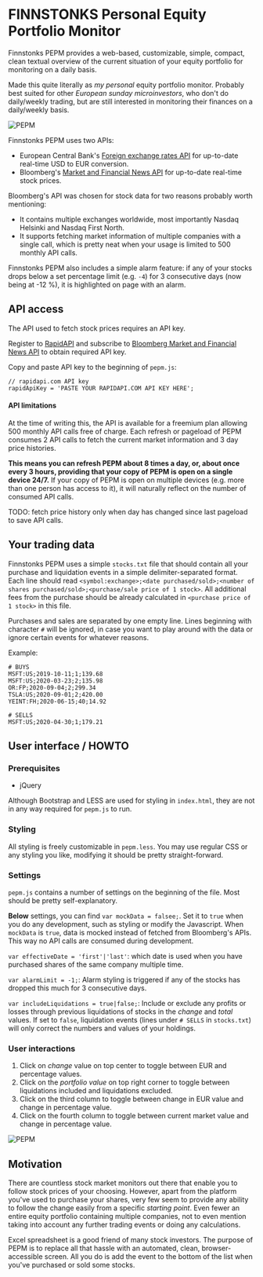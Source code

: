 # FINNSTONKS Personal Equity Portfolio Monitor

Finnstonks PEPM provides a web-based, customizable, simple, compact, clean textual overview of the current situation 
of your equity portfolio for monitoring on a daily basis.

Made this quite literally as _my personal_ equity portfolio monitor. Probably best suited for other _European sunday microinvestors_, who don't 
do daily/weekly trading, but are still interested in monitoring their finances on a daily/weekly basis. 

![PEPM](https://storage.googleapis.com/olaviinha/github/pepm/pepm1.jpg)

Finnstonks PEPM uses two APIs:
- European Central Bank's [Foreign exchange rates API](https://exchangeratesapi.io) for up-to-date real-time
USD to EUR conversion.
- Bloomberg's
[Market and Financial News API](https://rapidapi.com/apidojo/api/bloomberg-market-and-financial-news) 
for up-to-date real-time stock prices. 

Bloomberg's API was chosen for stock data for two reasons probably worth mentioning:
- It contains multiple exchanges worldwide, most importantly Nasdaq Helsinki and Nasdaq First North.
- It supports fetching market information of multiple companies with a single call, which is pretty neat when your usage is limited to 500 monthly API calls.

Finnstonks PEPM also includes a simple alarm feature: if any of your stocks drops below a set percentage limit (e.g. `-4`) for 3 consecutive days (now being at -12 %), 
it is highlighted on page with an alarm.

## API access

The API used to fetch stock prices requires an API key. 

Register to [RapidAPI](https://rapidapi.com)
and subscribe to [Bloomberg Market and Financial News API](https://rapidapi.com/apidojo/api/bloomberg-market-and-financial-news) to 
obtain required API key.

Copy and paste API key to the beginning of `pepm.js`:
```
// rapidapi.com API key
rapidApiKey = 'PASTE YOUR RAPIDAPI.COM API KEY HERE';
```

#### API limitations

At the time of writing this, the API is available for a freemium plan allowing 500 monthly API calls free of charge. 
Each refresh or pageload of PEPM consumes 2 API calls to fetch the current market information and 3 day price histories.

**This means you can refresh PEPM about 8 times a day, or, about once every 3 hours, providing that your copy of PEPM is 
open on a single device 24/7.** If your copy of PEPM is open on multiple devices (e.g. more than one person has access to it), it
will naturally reflect on the number of consumed API calls.

TODO: fetch price history only when day has changed since last pageload to save API calls.

## Your trading data

Finnstonks PEPM uses a simple `stocks.txt` file that should contain all your purchase and liquidation events in a simple delimiter-separated format.
Each line should read `<symbol:exchange>;<date purchased/sold>;<number of shares purchased/sold>;<purchase/sale price of 1 stock>`.
All additional fees from the purchase should be already calculated in `<purchase price of 1 stock>` in this file.

Purchases and sales are separated by one empty line. Lines beginning with character `#` will be ignored, in case you want to play around with the data or ignore certain events for whatever reasons.

Example:
```
# BUYS
MSFT:US;2019-10-11;1;139.68
MSFT:US;2020-03-23;2;135.98
OR:FP;2020-09-04;2;299.34
TSLA:US;2020-09-01;2;420.00
YEINT:FH;2020-06-15;40;14.92

# SELLS
MSFT:US;2020-04-30;1;179.21
```

## User interface / HOWTO

### Prerequisites

- jQuery

Although Bootstrap and LESS are used for styling in `index.html`, they are not in any way required for `pepm.js` to run.

### Styling

All styling is freely customizable in `pepm.less`. You may use regular CSS or any styling you like,
modifying it should be pretty straight-forward.

### Settings

`pepm.js` contains a number of settings on the beginning of the file. Most should be pretty self-explanatory.

**Below** settings, you can find `var mockData = falsee;`. Set it to `true` when you do any development, such as styling or modify the Javascript. 
When `mockData` is `true`, data is mocked instead of fetched from Bloomberg's APIs. This way no API calls are consumed during development.

`var effectiveDate = 'first'|'last'`: which date is used when you have purchased shares of the same company multiple time.

`var alarmLimit = -1;`: Alarm styling is triggered if any of the stocks has dropped this much for 3 consecutive days.

`var includeLiquidations = true|false;`: Include or exclude any profits or losses through previous liquidations of stocks in the 
_change_ and _total_ values. If set to `false`, liquidation events (lines under `# SELLS` in `stocks.txt`) will only correct the numbers and
values of your holdings.

### User interactions

1. Click on _change_ value on top center to toggle between EUR and percentage values.
2. Click on the _portfolio value_ on top right corner to toggle between liquidations included and liquidations excluded.
3. Click on the third column to toggle between change in EUR value and change in percentage value.
4. Click on the fourth column to toggle between current market value and change in percentage value.

![PEPM](https://storage.googleapis.com/olaviinha/github/pepm/pepm3.gif)

## Motivation
There are countless stock market monitors out there that enable you to follow stock prices of your choosing. However, apart from the
platform you've used to purchase your shares, very few seem to provide any ability to follow the change easily from
a specific _starting point_. Even fewer an entire equity portfolio containing multiple companies, not to even mention taking into
account any further trading events or doing any calculations.

Excel spreadsheet is a good friend of many stock investors. The purpose of PEPM is to replace all that hassle with an automated,
clean, browser-accessible screen. All you do is add the event to the bottom of the list when you've purchased or sold some stocks.

